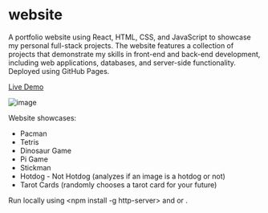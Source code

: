 # website
A portfolio website using React, HTML, CSS, and JavaScript to showcase my personal full-stack projects. The website features a collection of projects that demonstrate my skills in front-end and back-end development, including web applications, databases, and server-side functionality. Deployed using GitHub Pages.

[Live Demo](https://kiara-v.github.io/website/)

![image](https://github.com/kiara-v/website/assets/77811430/16b51239-a502-4a13-8282-f0305a1948bf)

Website showcases:
* Pacman
* Tetris
* Dinosaur Game
* Pi Game
* Stickman
* Hotdog - Not Hotdog (analyzes if an image is a hotdog or not)
* Tarot Cards (randomly chooses a tarot card for your future)

Run locally using <npm install -g http-server> and <http-server> or <hs>.
